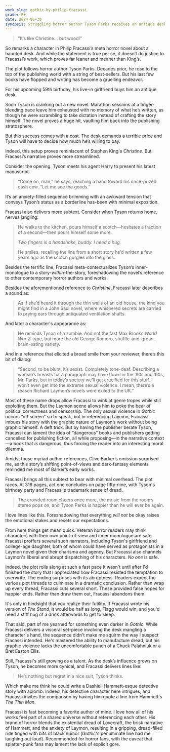 ```yaml
---
work_slug: gothic-by-philip-fracassi
grade: B+
date: 2024-06-30
synopsis: Struggling horror author Tyson Parks receives an antique desk for his birthday that reignites his career but demands a terrible price for its supernatural assistance.
---
```


> "It’s like Christine… but wood!”

So remarks a character in Philip Fracassi’s meta horror novel about a haunted desk. And while the statement is true per se, it doesn’t do justice to Fracassi’s work, which proves far leaner and meaner than King’s.

<!-- end -->

The plot follows horror author Tyson Parks. Decades prior, he rose to the top of the publishing world with a string of best-sellers. But his last few books have flopped and writing has become a gruelling endeavor.

For his upcoming 59th birthday, his live-in girlfriend buys him an antique desk.

Soon Tyson is cranking out a new novel. Marathon sessions at a finger-bleeding pace leave him exhausted with no memory of what he’s written, as though he were scrambling to take dictation instead of crafting the story himself. The novel proves a huge hit, vaulting him back into the publishing stratosphere.

But this success comes with a cost. The desk demands a terrible price and Tyson will have to decide how much he’s willing to pay.

Indeed, this setup proves reminiscent of <span data-work-slug="christine-by-stephen-king">Stephen King's _Christine_</span>. But Fracassi’s narrative proves more streamlined.

Consider the opening. Tyson meets his agent Harry to present his latest manuscript.

> “Come on, man,” he says, reaching a hand toward his once-prized cash cow. “Let me see the goods.”

It’s an anxiety-filled sequence brimming with an awkward tension that conveys Tyson’s status as a borderline has-been with minimal exposition.

Fracassi also delivers more subtext. Consider when Tyson returns home, nerves jangling:

> He walks to the kitchen, pours himself a scotch—hesitates a fraction of a second—then pours himself some more.
>
> _Two fingers is a handshake, buddy. I need a hug._
>
> He smiles, recalling the line from a short story he’d written a few years ago as the scotch gurgles into the glass.

Besides the terrific line, Fracassi meta-contextualizes Tyson’s inner-monologue to a story-_within_-the-story, foreshadowing the novel’s reference to other contemporary horror authors and works.

Besides the aforementioned reference to _Christine_, Fracassi later describes a sound as:

> As if she’d heard it through the thin walls of an old house, the kind you might find in a John Saul novel, where whispered secrets are carried to prying ears through antiquated ventilation shafts.

And later a character's appearance as:

> He reminds Tyson of a zombie. And not the fast Max Brooks _World War Z_-type, but more the old George Romero, shuffle-and-groan, brain-eating variety.

And in a reference that elicited a broad smile from your reviewer, there’s this bit of dialog:

> “Second, to be blunt, it’s sexist. Completely tone-deaf. Describing a woman’s breasts for a paragraph may have flown in the ’80s and ’90s, Mr. Parks, but in today’s society we’ll get crucified for this stuff. I won’t even get into the extreme sexual violence. I mean, there’s a reason Richard Laymon’s novels were exiled to the UK.”

Most of these name drops allow Fracassi to wink at genre tropes while still exploiting them. But the Laymon scene allows him to poke the bear of political correctness and censorship. The only sexual violence in _Gothic_ occurs “off screen” so to speak, but in referencing Laymon, Fracassi imbues his story with the graphic nature of Laymon’s work without being graphic himself. A deft trick. But by having the publisher berate Tyson, Fracassi can lament the idea of “dangerous” books and publishers getting cancelled for publishing fiction, all while proposing—in the narrative context—a book that _is_ dangerous, thus forcing the reader into an interesting moral dilemma.

Amidst these myriad author references, Clive Barker’s omission surprised me, as this story’s shifting point-of-views and dark-fantasy elements reminded me most of Barker’s early works.

Fracassi brings all this subtext to bear with minimal overhead. The plot races. At 316 pages, act one concludes on page fifty-nine, with Tyson's birthday party and Fracassi's trademark sense of dread.

> The crowded room cheers once more, the music from the room’s stereo pops on, and Tyson Parks is happier than he will ever be again.

I love lines like this. Foreshadowing that everything _will not_ be okay raises the emotional stakes and resets our expectations.

From here things get mean quick. Veteran horror readers may think characters with their own point-of-view and inner monologue are safe. Fracassi proffers several such narrators, including Tyson's girlfriend and college-age daughter, both of whom could have served as protagonists in a Laymon novel given their charisma and agency. But Fracassi also channels Laymon's liberal and abrupt dispatching of his characters. _No one_ is safe.

Indeed, the plot rolls along at such a fast pace it wasn't until after I'd finished the story that I appreciated how Fracassi resisted the temptation to overwrite. The ending surprises with its abruptness. Readers expect the various plot threads to culminate in a dramatic conclusion. Rather than wrap up every thread, Fracassi cuts several short. These provided false hopes for happier ends. Rather than draw them out, Fracassi abandons them.

It's only in hindsight that you realize their futility. If Fracassi wrote his version of <span data-work-slug="the-stand-by-stephen-king">_The Stand_</span>, it would be half as long, Flagg would win, and you'd need a stiff hug of a drink afterwards to get to sleep.

That said, part of me yearned for something even darker in _Gothic_. While Fracassi delivers a visceral set-piece involving the desk mangling a character's hand, the sequence didn't make me squirm the way I suspect Fracassi intended. He's mastered the ability to manufacture dread, but his graphic violence lacks the uncomfortable punch of a Chuck Palahniuk or a Bret Easton Ellis.

Still, Fracassi's still growing as a talent. As the desk’s influence grows on Tyson, he becomes more cynical, and Fracassi delivers lines like:

> He’s nothing but regret in a nice suit, Tyson thinks.

Which make me think he could write a Dashiell Hammett-esque detective story with aplomb. Indeed, his detective character here intrigues, and Fracassi invites the comparison by having him quote a line from Hammett's <span data-work-slug="the-thin-man-by-dashiell-hammett">_The Thin Man_</span>.

Fracassi is fast becoming a favorite author of mine. I love how all of his works feel part of a shared universe without referencing each other. His brand of horror blends the existential dread of Lovecraft, the brisk narrative of Hammett, and the anxiety of Laymon, resulting in a gripping, dread-filled ride tinged with bits of black humor (_Gothic_'s penultimate line had me laughing out loud). Recommended for horror fans, with the caveat that splatter-punk fans may lament the lack of explicit gore.
